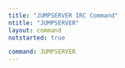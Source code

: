 ```yaml
---
title: "JUMPSERVER IRC Command"
ntitle: "JUMPSERVER"
layout: command
notstarted: true

command: JUMPSERVER
---
```

